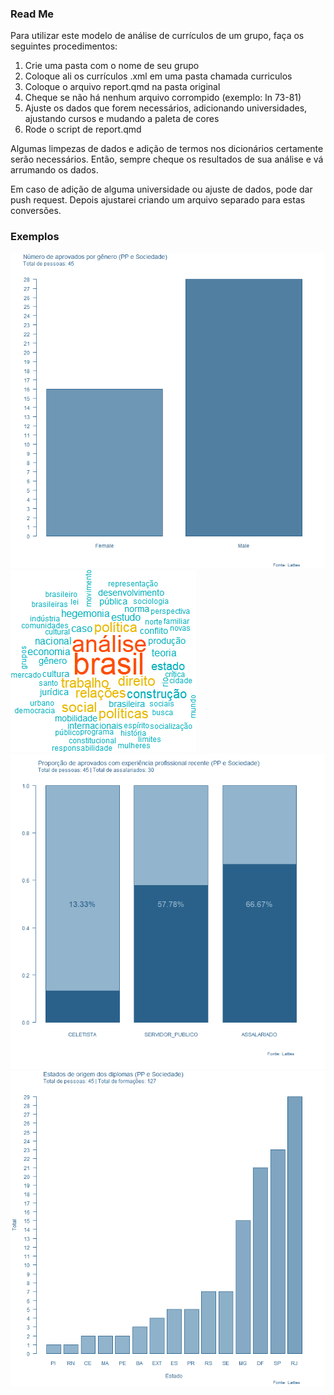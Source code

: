 ### Read Me

Para utilizar este modelo de análise de currículos de um grupo, faça os seguintes procedimentos:

1) Crie uma pasta com o nome de seu grupo
2) Coloque ali os currículos .xml em uma pasta chamada curriculos
3) Coloque o arquivo report.qmd na pasta original
4) Cheque se não há nenhum arquivo corrompido (exemplo: ln 73-81)
5) Ajuste os dados que forem necessários, adicionando universidades, ajustando cursos e mudando a paleta de cores
6) Rode o script de report.qmd

Algumas limpezas de dados e adição de termos nos dicionários certamente serão necessários. Então, sempre cheque os resultados de sua análise e vá arrumando os dados.

Em caso de adição de alguma universidade ou ajuste de dados, pode dar push request. Depois ajustarei criando um arquivo separado para estas conversões.

### Exemplos
![Gênero](https://github.com/gpistelli/Lattes/blob/main/IPEA/PP%20e%20Sociedade/genero_aprov.png)
![Nuvem de Palavras](https://github.com/gpistelli/Lattes/blob/main/IPEA/PP%20e%20Sociedade/wordcloud_titulos.png)
![Atuação no Serviço Público](https://github.com/gpistelli/Lattes/blob/main/IPEA/PP%20e%20Sociedade/atuacoes_rec_prop.png)
![Estados de Formação](https://github.com/gpistelli/Lattes/blob/main/IPEA/PP%20e%20Sociedade/diplomas_estados.png)
